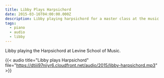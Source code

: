 ```yaml
---
title: Libby Plays Harpsichord
date: 2015-03-16T04:00:00.000Z
description: Libby playing harpsichord for a master class at the music school
tags:
  - piano
  - audio
  - libby
---
```

Libby playing the Harpsichord at Levine School of Music.

{{< audio title="Libby plays Harpsichord" file="https://dtiii97niiyr6.cloudfront.net/audio/2015/libby-harpsichord.mp3" >}}
